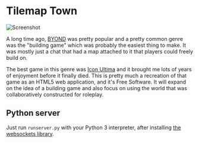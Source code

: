 # Tilemap Town
![Screenshot](http://novasquirrel.com/rsc/buildingscreen.PNG)

A long time ago, [BYOND](http://www.byond.com/) was pretty popular and a pretty common genre was the "building game" which was probably the easiest thing to make. It was mostly just a chat that had a map attached to it that players could freely build on.

The best game in this genre was [Icon Ultima](www.byond.com/games/enigmaster2002/iconultima) and it brought me lots of years of enjoyment before it finally died. This is pretty much a recreation of that game as an HTML5 web application, and it's Free Software. It will expand on the idea of a building game and also focus on using the world that was collaboratively constructed for roleplay.

Python server
-------------
Just run `runserver.py` with your Python 3 interpreter, after installing [the websockets library](https://pypi.python.org/pypi/websockets).
